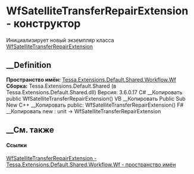 # WfSatelliteTransferRepairExtension - конструктор
Инициализирует новый экземпляр класса
[WfSatelliteTransferRepairExtension](T_Tessa_Extensions_Default_Shared_Workflow_Wf_WfSatelliteTransferRepairExtension.htm)
##  __Definition
 **Пространство имён:**
[Tessa.Extensions.Default.Shared.Workflow.Wf](N_Tessa_Extensions_Default_Shared_Workflow_Wf.htm)  
 **Сборка:** Tessa.Extensions.Default.Shared (в
Tessa.Extensions.Default.Shared.dll) Версия: 3.6.0.17
C# __Копировать
     public WfSatelliteTransferRepairExtension()
VB __Копировать
     Public Sub New
C++ __Копировать
     public:
    WfSatelliteTransferRepairExtension()
F# __Копировать
     new : unit -> WfSatelliteTransferRepairExtension
##  __См. также
#### Ссылки
[WfSatelliteTransferRepairExtension -
](T_Tessa_Extensions_Default_Shared_Workflow_Wf_WfSatelliteTransferRepairExtension.htm)
[Tessa.Extensions.Default.Shared.Workflow.Wf - пространство
имён](N_Tessa_Extensions_Default_Shared_Workflow_Wf.htm)
